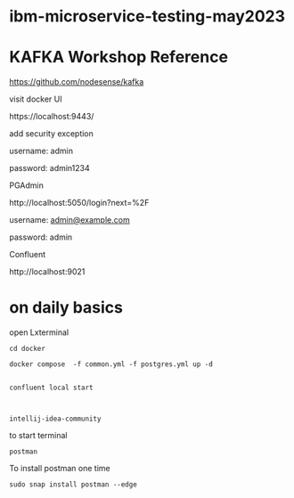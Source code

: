 # ibm-microservice-testing-may2023

# KAFKA Workshop Reference

https://github.com/nodesense/kafka


visit docker UI

https://localhost:9443/

add security exception

username: admin

password: admin1234

PGAdmin

http://localhost:5050/login?next=%2F

username: admin@example.com

password: admin

Confluent 

http://localhost:9021

 
# on daily basics

open Lxterminal

```
cd docker

docker compose  -f common.yml -f postgres.yml up -d


confluent local start



intellij-idea-community

```

to start terminal

```
postman
```

To install postman one time

```
sudo snap install postman --edge
```
